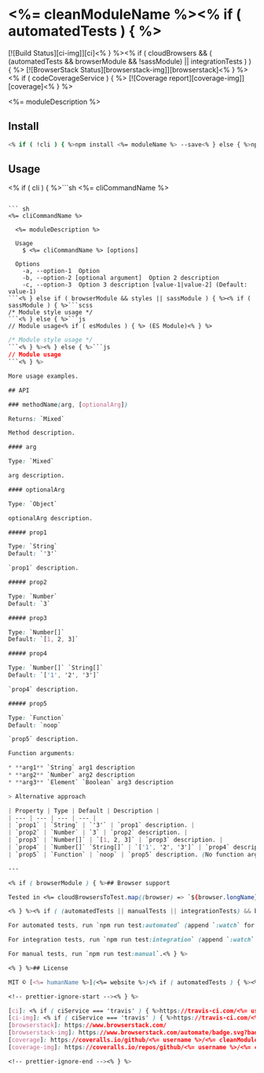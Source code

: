 # <%= cleanModuleName %><% if ( automatedTests ) { %>

[![Build Status][ci-img]][ci]<% } %><% if ( cloudBrowsers && ( (automatedTests && browserModule && !sassModule) || integrationTests ) ) { %> [![BrowserStack Status][browserstack-img]][browserstack]<% } %><% if ( codeCoverageService ) { %> [![Coverage report][coverage-img]][coverage]<% } %>

<%= moduleDescription %>

## Install

```sh
<% if ( !cli ) { %>npm install <%= moduleName %> --save<% } else { %>npm install -g <%= moduleName %><% } %>
```

## Usage

<% if ( cli ) { %>```sh
<%= cliCommandName %>
```

``` sh
<%= cliCommandName %>

  <%= moduleDescription %>

  Usage
    $ <%= cliCommandName %> [options]

  Options
    -a, --option-1  Option
    -b, --option-2 [optional argument]  Option 2 description
    -c, --option-3  Option 3 description [value-1|value-2] (Default: value-1)
```<% } else if ( browserModule && styles || sassModule ) { %><% if ( sassModule ) { %>```scss
/* Module style usage */
```<% } else { %>```js
// Module usage<% if ( esModules ) { %> (ES Module)<% } %>
```

```css
/* Module style usage */
```<% } %><% } else { %>```js
// Module usage
```<% } %>

More usage examples.

## API

### methodName(arg, [optionalArg])

Returns: `Mixed`

Method description.

#### arg

Type: `Mixed`

arg description.

#### optionalArg

Type: `Object`

optionalArg description.

##### prop1

Type: `String`  
Default: `'3'`

`prop1` description.

##### prop2

Type: `Number`  
Default: `3`

##### prop3

Type: `Number[]`  
Default: `[1, 2, 3]`

##### prop4

Type: `Number[]` `String[]`  
Default: `['1', '2', '3']`

`prop4` description.

##### prop5

Type: `Function`  
Default: `noop`

`prop5` description.

Function arguments:

* **arg1** `String` arg1 description
* **arg2** `Number` arg2 description
* **arg3** `Element` `Boolean` arg3 description

> Alternative approach

| Property | Type | Default | Description |
| --- | --- | --- | --- |
| `prop1` | `String` | `'3'` | `prop1` description. |
| `prop2` | `Number` | `3` | `prop2` description. |
| `prop3` | `Number[]` | `[1, 2, 3]` | `prop3` description. |
| `prop4` | `Number[]` `String[]` | `['1', '2', '3']` | `prop4` description. |
| `prop5` | `Function` | `noop` | `prop5` description. (No function arguments description) |

---

<% if ( browserModule ) { %>## Browser support

Tested in <%= cloudBrowsersToTest.map((browser) => `${browser.longName} ${browser.version}`).join(', ') %> and should work in all modern browsers ([support based on Browserslist configuration](https://browserslist.dev/?q=<%= browserslistDevQuery %>)).

<% } %><% if ( (automatedTests || manualTests || integrationTests) && browserModule && !sassModule ) { %>## Test<% if ( automatedTests ) { %>

For automated tests, run `npm run test:automated` (append `:watch` for watcher support).<% } %><% if ( integrationTests ) { %>

For integration tests, run `npm run test:integration` (append `:watch` for watcher support).<% } %><% if ( manualTests ) { %>

For manual tests, run `npm run test:manual`.<% } %>

<% } %>## License

MIT © [<%= humanName %>](<%= website %>)<% if ( automatedTests ) { %><% if ( prettier ) { %>

<!-- prettier-ignore-start --><% } %>

[ci]: <% if ( ciService === 'travis' ) { %>https://travis-ci.com/<%= username %>/<%= cleanModuleName %><% } else { %>https://github.com/<%= username %>/<%= cleanModuleName %>/actions?query=workflow%3ACI<% } %>
[ci-img]: <% if ( ciService === 'travis' ) { %>https://travis-ci.com/<%= username %>/<%= cleanModuleName %>.svg?branch=master<% } else { %>https://github.com/<%= username %>/<%= cleanModuleName %>/workflows/CI/badge.svg?branch=master<% } %><% } %><% if ( cloudBrowsers && ( (automatedTests && browserModule && !sassModule) || integrationTests ) ) { %>
[browserstack]: https://www.browserstack.com/
[browserstack-img]: https://www.browserstack.com/automate/badge.svg?badge_key=<badge_key><% } %><% if ( codeCoverageService ) { %>
[coverage]: https://coveralls.io/github/<%= username %>/<%= cleanModuleName %>?branch=master
[coverage-img]: https://coveralls.io/repos/github/<%= username %>/<%= cleanModuleName %>/badge.svg?branch=master<% } %><% if ( prettier ) { %>

<!-- prettier-ignore-end --><% } %>
